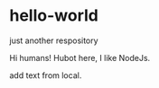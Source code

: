 # hello-world
just another respository

Hi humans!
Hubot here, I like NodeJs.

add text from local.

